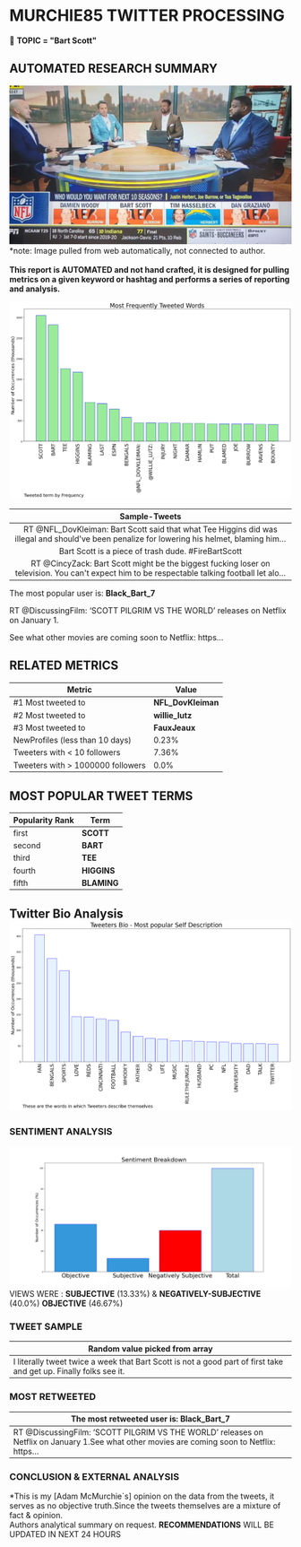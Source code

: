 # MURCHIE85 TWITTER PROCESSING 
&#x1F34E; **TOPIC = "Bart Scott"**

## AUTOMATED RESEARCH SUMMARY

![image](assets/2023-01-03hashtagImage.png)*note: Image pulled from web automatically, not connected to author.
<br></br>
<b> This report is AUTOMATED and not hand crafted, it is designed for pulling metrics on a given keyword or hashtag and performs a series of reporting and analysis.</b>



![image](assets/2023-01-03TWEETS.png)



|                **Sample-Tweets**        |
| :-------------: |
| RT @NFL_DovKleiman: Bart Scott said that what Tee Higgins did was illegal and should've been penalize for lowering his helmet, blaming him… |
| Bart Scott is a piece of trash dude. #FireBartScott |
| RT @CincyZack: Bart Scott might be the biggest fucking loser on television. You can't expect him to be respectable talking football let alo… |

The most popular user is: **Black_Bart_7**
<div class="alert alert-block alert-danger"> RT @DiscussingFilm: ‘SCOTT PILGRIM VS THE WORLD’ releases on Netflix on January 1.

See what other movies are coming soon to Netflix: https…</div>

## RELATED METRICS<br>
| Metric | Value |
| ------------- | ------------- |
| #1 Most tweeted to  | **NFL_DovKleiman** |
| #2 Most tweeted to  | **willie_lutz** |
| #3 Most tweeted to  | **FauxJeaux** |
| NewProfiles (less than 10 days) | 0.23%  |
| Tweeters with < 10 followers  | 7.36%|
| Tweeters with > 1000000 followers  | 0.0%  |



## MOST POPULAR TWEET TERMS 


| Popularity Rank  | Term |
| ------------- | ------------- |
| first  | **SCOTT**  |
| second  | **BART**  |
| third  | **TEE** |
| fourth  | **HIGGINS**  |
| fifth  | **BLAMING**  |


## Twitter Bio Analysis![image](assets/2023-01-03BIO.png)
### SENTIMENT ANALYSIS
![image](assets/2023-01-03sentiment.png)
VIEWS WERE : **SUBJECTIVE**  (13.33%) & **NEGATIVELY-SUBJECTIVE** (40.0%) **OBJECTIVE** (46.67%)

### TWEET SAMPLE 
| Random value picked from array |
| ------------- |
|I literally tweet twice a week that Bart Scott is not a good part of first take and get up. Finally folks see it. |

### MOST RETWEETED 

| The most retweeted user is: **Black_Bart_7**  |
| ------------- |
| RT @DiscussingFilm: ‘SCOTT PILGRIM VS THE WORLD’ releases on Netflix on January 1.See what other movies are coming soon to Netflix: https… |

### CONCLUSION & EXTERNAL ANALYSIS

*This is my [Adam McMurchie`s] opinion on the data from the tweets, it serves as no objective truth.Since the tweets themselves are a mixture of fact & opinion.<br>
Authors analytical summary on request.
**RECOMMENDATIONS** WILL BE UPDATED IN NEXT  24 HOURS <br>